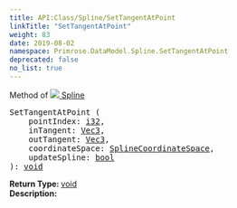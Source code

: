 ```yaml
---
title: API:Class/Spline/SetTangentAtPoint
linkTitle: "SetTangentAtPoint"
weight: 83
date: 2019-08-02
namespace: Primrose.DataModel.Spline.SetTangentAtPoint
deprecated: false
no_list: true
---
```

Method of <a href="/docs/api-reference/Class/Spline"><img src="/icons/silk/curve.png"/>&nbsp;Spline</a>
<pre class="method-declaration">
SetTangentAtPoint (
    pointIndex: <a class="type" href="/docs/api-reference/System/Primitives#int32">i32</a>,
    inTangent: <a class="type" href="/docs/api-reference/DataType/Vec3">Vec3</a>,
    outTangent: <a class="type" href="/docs/api-reference/DataType/Vec3">Vec3</a>,
    coordinateSpace: <a class="type" href="/docs/api-reference/Enum/SplineCoordinateSpace">SplineCoordinateSpace</a>,
    updateSpline: <a class="type" href="/docs/api-reference/System/Primitives#boolean">bool</a>
): <a class="type" href="/docs/api-reference/System/void">void</a></pre>
<b>Return Type: </b>
<a class="type" href="/docs/api-reference/System/void">void</a>
<br/>
<b>Description: </b>